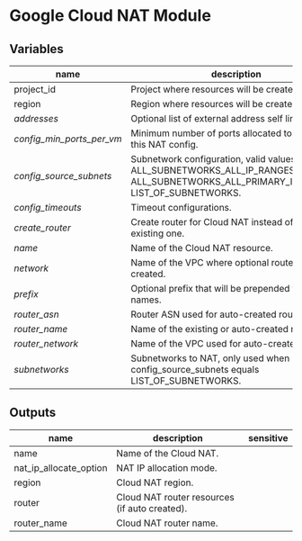 # Google Cloud NAT Module

<!-- BEGIN TFDOC -->
## Variables

| name | description | type | required |
|---|---|:---: |:---:|
| project_id | Project where resources will be created. | `string` | ✓
| region | Region where resources will be created. | `string` | ✓
| *addresses* | Optional list of external address self links. | `list(string)` | 
| *config_min_ports_per_vm* | Minimum number of ports allocated to a VM from this NAT config. | `number` | 
| *config_source_subnets* | Subnetwork configuration, valid values are ALL_SUBNETWORKS_ALL_IP_RANGES, ALL_SUBNETWORKS_ALL_PRIMARY_IP_RANGES, LIST_OF_SUBNETWORKS. | `string` | 
| *config_timeouts* | Timeout configurations. | `object({...})` | 
| *create_router* | Create router for Cloud NAT instead of using existing one. | `bool` | 
| *name* | Name of the Cloud NAT resource. | `string` | 
| *network* | Name of the VPC where optional router will be created. | `string` | 
| *prefix* | Optional prefix that will be prepended to resource names. | `string` | 
| *router_asn* | Router ASN used for auto-created router. | `number` | 
| *router_name* | Name of the existing or auto-created router. | `string` | 
| *router_network* | Name of the VPC used for auto-created router. | `string` | 
| *subnetworks* | Subnetworks to NAT, only used when config_source_subnets equals LIST_OF_SUBNETWORKS. | `list(object({...}))` | 

## Outputs

| name | description | sensitive |
|---|---|:---:|
| name | Name of the Cloud NAT. |  |
| nat_ip_allocate_option | NAT IP allocation mode. |  |
| region | Cloud NAT region. |  |
| router | Cloud NAT router resources (if auto created). |  |
| router_name | Cloud NAT router name. |  |
<!-- END TFDOC -->
